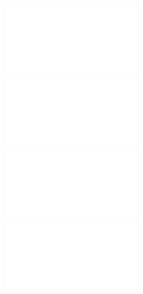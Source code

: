 ![@](steps/file.477ba34d.md)

![@](steps/_.9d1ac7d6.md)

![@](steps/file.fcdca2fa.md)

![@](steps/_.2d5cc7ae.md)
